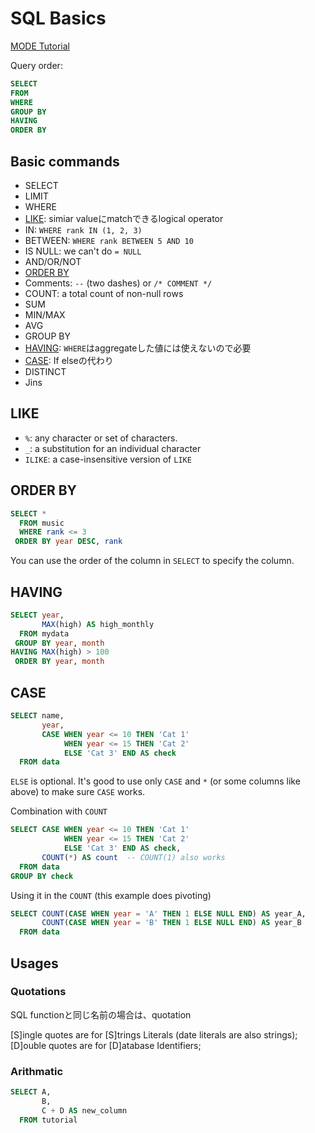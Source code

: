 # SQL Basics

[MODE Tutorial](https://mode.com/sql-tutorial/)

Query order:
```sql
SELECT
FROM
WHERE
GROUP BY
HAVING
ORDER BY
```

## Basic commands

* SELECT
* LIMIT
* WHERE
* [LIKE](#like): simiar valueにmatchできるlogical operator
* IN: `WHERE rank IN (1, 2, 3)`
* BETWEEN: `WHERE rank BETWEEN 5 AND 10`
* IS NULL: we can't do `= NULL`
* AND/OR/NOT
* [ORDER BY](#order-by)
* Comments: `--` (two dashes) or `/* COMMENT */`
* COUNT: a total count of non-null rows
* SUM
* MIN/MAX
* AVG
* GROUP BY
* [HAVING](#having): `WHERE`はaggregateした値には使えないので必要
* [CASE](#case): If elseの代わり
* DISTINCT
* Jins


## LIKE

* `%`: any character or set of characters.
* `_`: a substitution for an individual character
* `ILIKE`: a case-insensitive version of `LIKE`

## ORDER BY

```sql
SELECT *
  FROM music
  WHERE rank <= 3
 ORDER BY year DESC, rank
```
You can use the order of the column in `SELECT` to specify the column.


## HAVING
```sql
SELECT year,
       MAX(high) AS high_monthly
  FROM mydata
 GROUP BY year, month
HAVING MAX(high) > 100
 ORDER BY year, month
```

## CASE

```sql
SELECT name,
       year,
       CASE WHEN year <= 10 THEN 'Cat 1'
            WHEN year <= 15 THEN 'Cat 2'
            ELSE 'Cat 3' END AS check
  FROM data
```
`ELSE` is optional. It's good to use only `CASE` and `*` (or some columns like above) to make sure `CASE` works.


Combination with `COUNT`
```sql
SELECT CASE WHEN year <= 10 THEN 'Cat 1'
            WHEN year <= 15 THEN 'Cat 2'
            ELSE 'Cat 3' END AS check,
       COUNT(*) AS count  -- COUNT(1) also works
  FROM data
GROUP BY check
```

Using it in the `COUNT` (this example does pivoting)
```sql
SELECT COUNT(CASE WHEN year = 'A' THEN 1 ELSE NULL END) AS year_A,
       COUNT(CASE WHEN year = 'B' THEN 1 ELSE NULL END) AS year_B
  FROM data
```


## Usages

### Quotations
SQL functionと同じ名前の場合は、quotation

[S]ingle quotes are for [S]trings Literals (date literals are also strings);
[D]ouble quotes are for [D]atabase Identifiers;

### Arithmatic
```sql
SELECT A,
       B,
       C + D AS new_column
  FROM tutorial
```

